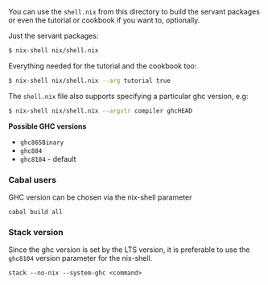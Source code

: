 You can use the `shell.nix` from this directory
to build the servant packages or even the tutorial
or cookbook if you want to, optionally.

Just the servant packages:

``` sh
$ nix-shell nix/shell.nix
```

Everything needed for the tutorial and the
cookbook too:

``` sh
$ nix-shell nix/shell.nix --arg tutorial true
```

The `shell.nix` file also supports specifying
a particular ghc version, e.g:

``` sh
$ nix-shell nix/shell.nix --argstr compiler ghcHEAD
```

**Possible GHC versions**
-   `ghc865Binary`
-   `ghc884`
-   `ghc8104` - default

### Cabal users

GHC version can be chosen via the nix-shell parameter

`cabal build all`

### Stack version

Since the ghc version is set by the LTS version, it is preferable to use the `ghc8104` version parameter for the nix-shell.

`stack --no-nix --system-ghc <command>`